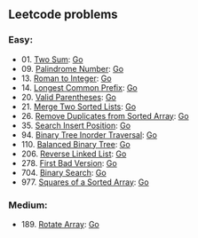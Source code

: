 ## Leetcode problems

### Easy:
- 01\. [Two Sum](https://leetcode.com/problems/two-sum/): [Go](go/easy/twoSum/twoSum.go)
- 09\. [Palindrome Number](https://leetcode.com/problems/palindrome-number/): [Go](go/easy/palindrome/palindrome.go)
- 13\. [Roman to Integer](https://leetcode.com/problems/roman-to-integer/): [Go](go/easy/romanToInt/romanToInt.go)
- 14\. [Longest Common Prefix](https://leetcode.com/problems/longest-common-prefix/): [Go](go/easy/prefix/prefix.go)
- 20\. [Valid Parentheses](https://leetcode.com/problems/valid-parentheses/): [Go](go/easy/validParentheses/validParentheses.go)
- 21\. [Merge Two Sorted Lists](https://leetcode.com/problems/merge-two-sorted-lists/): [Go](go/easy/mergeLists/mergeLists.go)
- 26\. [Remove Duplicates from Sorted Array](https://leetcode.com/problems/remove-duplicates-from-sorted-array/): [Go](go/easy/removeDuplicates/removeDuplicates.go)
- 35\. [Search Insert Position](https://leetcode.com/problems/search-insert-position/): [Go](go/easy/searchInsert/searchInsert.go)
- 94\. [Binary Tree Inorder Traversal](https://leetcode.com/problems/binary-tree-inorder-traversal/): [Go](go/easy/inorderTraversal/inorderTraversal.go)
- 110\. [Balanced Binary Tree](https://leetcode.com/problems/balanced-binary-tree/): [Go](go/easy/isBalanced/isBalanced.go)
- 206\. [Reverse Linked List](https://leetcode.com/problems/reverse-linked-list/): [Go](go/easy/reverseList/reverseList.go)
- 278\. [First Bad Version](https://leetcode.com/problems/first-bad-version/): [Go](go/easy/firstBadVersion/firstBadVersion.go)
- 704\. [Binary Search](https://leetcode.com/problems/binary-search/): [Go](go/easy/binarySearch/binarySearch.go)
- 977\. [Squares of a Sorted Array](https://leetcode.com/problems/squares-of-a-sorted-array/): [Go](go/easy/sortedSquares/sortedSquares.go)
### Medium:
- 189\. [Rotate Array](https://leetcode.com/problems/rotate-array/): [Go](go/medium/rotateArray/rotateArray.go)